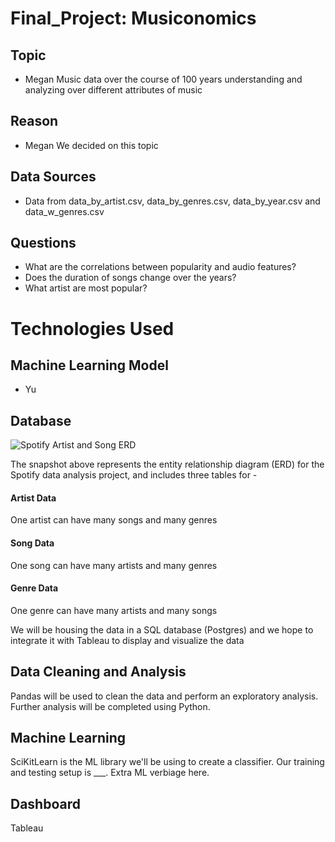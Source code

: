 # Final_Project: Musiconomics

## Topic 
- Megan
Music data over the course of 100 years 
understanding and analyzing over different attributes of music

## Reason
- Megan
We decided on this topic 


## Data Sources
- Data from data_by_artist.csv, data_by_genres.csv, data_by_year.csv and data_w_genres.csv 


## Questions
- What are the correlations between popularity and audio features?
- Does the duration of songs change over the years?
- What artist are most popular?

# Technologies Used


## Machine Learning Model 
- Yu


## Database

![Spotify Artist and Song ERD](https://github.com/zanelouis/Final_Project/blob/Keshs_branch/Spotify_Data_ERD.png)

The snapshot above represents the entity relationship diagram (ERD) for the Spotify data analysis project, and includes three tables for - 
#### Artist Data
One artist can have many songs and many genres

#### Song Data
One song can have many artists and many genres

#### Genre Data
One genre can have many artists and many songs

We will be housing the data in a SQL database (Postgres) and we hope to integrate it with Tableau to display and visualize the data

## Data Cleaning and Analysis
Pandas will be used to clean the data and perform an exploratory analysis. Further analysis will be completed using Python.


## Machine Learning
SciKitLearn is the ML library we'll be using to create a classifier. Our training and testing setup is ___. Extra ML verbiage here.


## Dashboard
Tableau 
